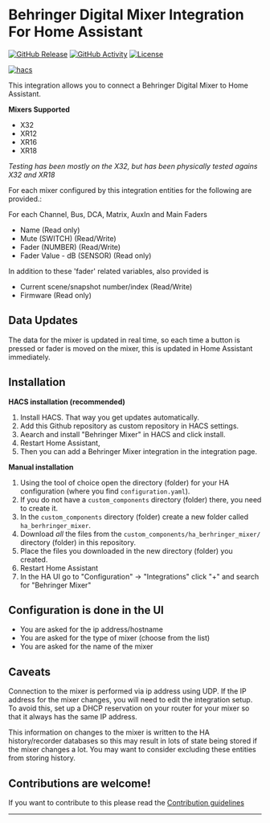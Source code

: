 # Behringer Digital Mixer Integration For Home Assistant

[![GitHub Release][releases-shield]][releases]
[![GitHub Activity][commits-shield]][commits]
[![License][license-shield]](LICENSE)

[![hacs][hacsbadge]][hacs]


This integration allows you to connect a Behringer Digital Mixer to Home Assistant.

**Mixers Supported**
- X32
- XR12
- XR16
- XR18

*Testing has been mostly on the X32, but has been physically tested agains X32 and XR18*

For each mixer configured by this integration entities for the following are provided.:

For each Channel, Bus, DCA, Matrix, AuxIn and Main Faders
 - Name (Read only)
 - Mute (SWITCH) (Read/Write)
 - Fader (NUMBER) (Read/Write)
 - Fader Value - dB (SENSOR) (Read only)

In addition to these 'fader' related variables, also provided is
 - Current scene/snapshot number/index (Read/Write)
 - Firmware (Read only)

## Data Updates
The data for the mixer is updated in real time, so each time a button is pressed or fader is moved on the mixer, this is updated in Home Assistant immediately.



## Installation

**HACS installation (recommended)**

1. Install HACS. That way you get updates automatically.
1. Add this Github repository as custom repository in HACS settings.
1. Aearch and install "Behringer Mixer" in HACS and click install.
1. Restart Home Assistant,
1. Then you can add a Behringer Mixer integration in the integration page.

**Manual installation**

1. Using the tool of choice open the directory (folder) for your HA configuration (where you find `configuration.yaml`).
1. If you do not have a `custom_components` directory (folder) there, you need to create it.
1. In the `custom_components` directory (folder) create a new folder called `ha_berhringer_mixer`.
1. Download _all_ the files from the `custom_components/ha_berhringer_mixer/` directory (folder) in this repository.
1. Place the files you downloaded in the new directory (folder) you created.
1. Restart Home Assistant
1. In the HA UI go to "Configuration" -> "Integrations" click "+" and search for "Behringer Mixer"


## Configuration is done in the UI

<!---->
- You are asked for the ip address/hostname
- You are asked for the type of mixer (choose from the list)
- You are asked for the name of the mixer


## Caveats
Connection to the mixer is performed via ip address using UDP. If the IP address for the mixer changes, you will need to edit the integration setup. To avoid this, set up a DHCP reservation on your router for your mixer so that it always has the same IP address.

This information on changes to the mixer is written to the HA history/recorder databases so this may result in lots of state being stored if the mixer changes a lot.  You may want to consider excluding these entities from storing history.




## Contributions are welcome!

If you want to contribute to this please read the [Contribution guidelines](CONTRIBUTING.md)

***


[commits-shield]: https://img.shields.io/github/commit-activity/y/wrodie/ha_behringer_mixer.svg?style=for-the-badge
[commits]: https://github.com/wrodie/ha_behringer_mixer/commits/main
[hacs]: https://github.com/hacs/integration
[hacsbadge]: https://img.shields.io/badge/HACS-Custom-orange.svg?style=for-the-badge
[releases-shield]: https://img.shields.io/github/release/wrodie/ha_behringer_mixer.svg?style=for-the-badge
[releases]: https://github.com/wrodie/ha_behringer_mixer/releases
[integration_blueprint]: https://github.com/ludeeus/integration_blueprint
[license-shield]: https://img.shields.io/github/license/ludeeus/integration_blueprint.svg?style=for-the-badge
